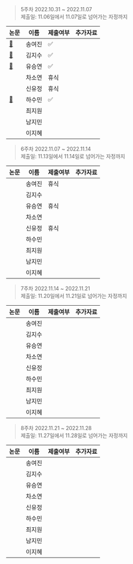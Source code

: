 > 5주차 2022.10.31 ~ 2022.11.07  
> 제출일: 11.06일에서 11.07일로 넘어가는 자정까지

논문|이름|제출여부|추가자료  
|------|---|---|---|
|[:book:](https://arxiv.org/pdf/1502.03167.pdf)|송여진|:white_check_mark:|
|[:book:](https://arxiv.org/pdf/1412.6980.pdf)|김지수|:white_check_mark:|
|[:book:](https://ieeexplore.ieee.org/document/8474620)|유승연|:white_check_mark:|
||차소연|휴식|
||신유정|휴식|
|[:book:](https://arxiv.org/pdf/1505.04597.pdf)|하수민|:white_check_mark:|
||최지원||
||남지민||
||이지혜||

  
> 6주차 2022.11.07 ~ 2022.11.14  
> 제출일: 11.13일에서 11.14일로 넘어가는 자정까지

논문|이름|제출여부|추가자료  
|------|---|---|---|
||송여진|휴식|
||김지수||
||유승연|휴식|
||차소연||
||신유정|휴식|
||하수민||
||최지원||
||남지민||
||이지혜||

> 7주차 2022.11.14 ~ 2022.11.21  
> 제출일: 11.20일에서 11.21일로 넘어가는 자정까지

논문|이름|제출여부|추가자료  
|------|---|---|---|
||송여진||
||김지수||
||유승연||
||차소연||
||신유정||
||하수민||
||최지원||
||남지민||
||이지혜||

> 8주차 2022.11.21 ~ 2022.11.28  
> 제출일: 11.27일에서 11.28일로 넘어가는 자정까지

논문|이름|제출여부|추가자료  
|------|---|---|---|
||송여진||
||김지수||
||유승연||
||차소연||
||신유정||
||하수민||
||최지원||
||남지민||
||이지혜||
